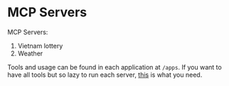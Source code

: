 # MCP Servers

MCP Servers:
1. Vietnam lottery
2. Weather

Tools and usage can be found in each application at `/apps`.
If you want to have all tools but so lazy to run each server, [this](apps/all-in-one/README.md) is what you need.
